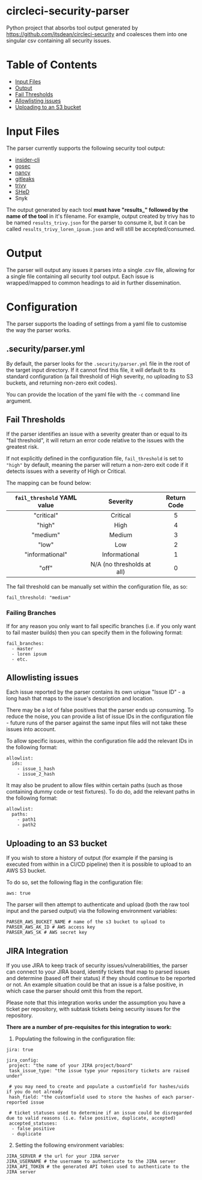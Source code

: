 # circleci-security-parser
Python project that absorbs tool output generated by https://github.com/itsdean/circleci-security and coalesces them into one singular csv containing all security issues.

# Table of Contents
  * [Input Files](#input-files)
  * [Output](#output)
  * [Fail Thresholds](#fail-thresholds)
  * [Allowlisting issues](#allowlisting-issues)
  * [Uploading to an S3 bucket](#uploading-to-an-s3-bucket)
 
# Input Files
The parser currently supports the following security tool output:
  * [insider-cli](https://github.com/insidersec/insider)
  * [gosec](https://github.com/securego/gosec)
  * [nancy](https://github.com/sonatype-nexus-community/nancy)
  * [gitleaks](https://github.com/zricethezav/gitleaks)
  * [trivy](https://github.com/aquasecurity/trivy)
  * [SHeD](https://github.com/itsdean/shed)
  * Snyk

The output generated by each tool **must have "results_" followed by the name of the tool** in it's filename. For example, output created by trivy has to be named `results_trivy.json` for the parser to consume it, but it can be called `results_trivy_loren_ipsum.json` and will still be accepted/consumed.

# Output
The parser will output any issues it parses into a single .csv file, allowing for a single file containing all security tool output. Each issue is wrapped/mapped to common headings to aid in further dissemination.


# Configuration
The parser supports the loading of settings from a yaml file to customise the way the parser works.

## .security/parser.yml
By default, the parser looks for the `.security/parser.yml` file in the root of the target input directory.
If it cannot find this file, it will default to its standard configuration (a fail threshold of High severity, no uploading to S3 buckets, and returning non-zero exit codes).

You can provide the location of the yaml file with the `-c` command line argument.

## Fail Thresholds
If the parser identifies an issue with a severity greater than or equal to its "fail threshold", it will return an error code relative to the issues with the greatest risk.

If not explicitly defined in the configuration file, `fail_threshold` is set to `"high"` by default, meaning the parser will return a non-zero exit code if it detects issues with a severity of High or Critical.

The mapping can be found below:

| `fail_threshold` YAML value | Severity | Return Code |
| :-: | :-: | :-: |
| "critical" | Critical |	5 |
| "high" | High |	4 |
| "medium" | Medium |	3 |
| "low" | Low |	2 |
| "informational" | Informational |	1 |
| "off" | N/A (no thresholds at all) | 0 |

The fail threshold can be manually set within the configuration file, as so:
```
fail_threshold: "medium"
```

### Failing Branches
If for any reason you only want to fail specific branches (i.e. if you only want to fail master builds) then you can specify them in the following format:
```
fail_branches:
  - master
  - loren ipsum
  - etc.
```


## Allowlisting issues
Each issue reported by the parser contains its own unique "Issue ID" - a long hash that maps to the issue's description and location.

There may be a lot of false positives that the parser ends up consuming. To reduce the noise, you can provide a list of issue IDs in the configuration file - future runs of the parser against the same input files will not take these issues into account.

To allow specific issues, within the configuration file add the relevant IDs in the following format:
```
allowlist:
  ids:
    - issue_1_hash
    - issue_2_hash
```

It may also be prudent to allow files within certain paths (such as those containing dummy code or test fixtures). To do do, add the relevant paths in the following format:
```
allowlist:
  paths:
    - path1
    - path2
```

## Uploading to an S3 bucket
If you wish to store a history of output (for example if the parsing is executed from within in a CI/CD pipeline) then it is possible to upload to an AWS S3 bucket.

To do so, set the following flag in the configuration file:
```
aws: true
```

The parser will then attempt to authenticate and upload (both the raw tool input and the parsed output) via the following environment variables:
```
PARSER_AWS_BUCKET_NAME # name of the s3 bucket to upload to
PARSER_AWS_AK_ID # AWS access key
PARSER_AWS_SK # AWS secret key
```

## JIRA Integration
If you use JIRA to keep track of security issues/vulnerabilities, the parser can connect to your JIRA board, identify tickets that map to parsed issues and determine (based off their status) if they should continue to be reported or not. An example situation could be that an issue is a false positive, in which case the parser should omit this from the report.

Please note that this integration works under the assumption you have a ticket per repository, with subtask tickets being security issues for the repository.

**There are a number of pre-requisites for this integration to work:**

1) Populating the following in the configuration file:
```
jira: true

jira_config:
 project: "the name of your JIRA project/board"
 task_issue_type: "the issue type your repository tickets are raised under"
 
 # you may need to create and populate a customfield for hashes/uids if you do not already
 hash_field: "the customfield used to store the hashes of each parser-reported issue
 
 # ticket statuses used to determine if an issue could be disregarded due to valid reasons (i.e. false positive, duplicate, accepted)
 accepted_statuses:
  - false positive
  - duplicate
```

2) Setting the following environment variables:
```
JIRA_SERVER # the url for your JIRA server
JIRA_USERNAME # the username to authenticate to the JIRA server
JIRA_API_TOKEN # the generated API token used to authenticate to the JIRA server
```


